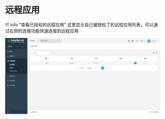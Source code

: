 # 远程应用

!!! info "查看已授权的远程应用"
    这里显示自己被授权了的远程应用列表，可以通过右侧的连接功能快速连接到远程应用

![远程应用](../../img/user_remoteapp.jpg)
